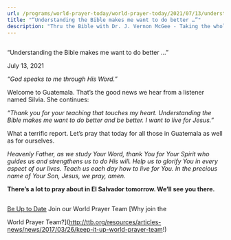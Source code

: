 ```yaml
---
url: /programs/world-prayer-today/world-prayer-today/2021/07/13/understanding-the-bible-makes-me-want-to-do-better
title: "“Understanding the Bible makes me want to do better …”"
description: "Thru the Bible with Dr. J. Vernon McGee - Taking the whole Word to the whole world"
---
```







## 
 “Understanding the Bible makes me want to do better …”


July 13, 2021




*“God speaks to me through His Word.”* 

 Welcome to Guatemala. That’s the good news we hear from a listener named Silvia. She continues: 

 *“Thank you for your teaching that touches my heart. Understanding the Bible makes me want to do better and be better. I want to live for Jesus.”* 

 What a terrific report. Let’s pray that today for all those in Guatemala as well as for ourselves. 

*Heavenly Father,* *as we study Your Word, thank You for Your Spirit who guides us and strengthens us to do His will. Help us to glorify You in every aspect of our lives. Teach us each day how to live for You. In the precious name of Your Son, Jesus, we pray, amen.*

**There’s a lot to pray about in El Salvador tomorrow. We’ll see you there.** 







## 




[Be Up to Date](http://feeds.feedburner.com/WorldPrayerToday "World Prayer Today RSS Feed")
Join our World Prayer Team
[Why join the  

World Prayer Team?](http://ttb.org/resources/articles-news/news/2017/03/26/keep-it-up-world-prayer-team!)




